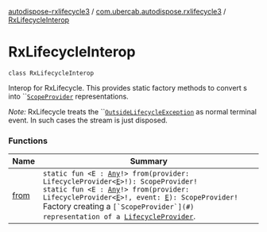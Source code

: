 [autodispose-rxlifecycle3](../../index.md) / [com.ubercab.autodispose.rxlifecycle3](../index.md) / [RxLifecycleInterop](./index.md)

# RxLifecycleInterop

`class RxLifecycleInterop`

Interop for RxLifecycle. This provides static factory methods to convert s into ``[`ScopeProvider`](#) representations.

*Note:* RxLifecycle treats the ``[`OutsideLifecycleException`](#) as normal terminal event. In such cases the stream is just disposed.

### Functions

| Name | Summary |
|---|---|
| [from](from.md) | `static fun <E : `[`Any`](https://kotlinlang.org/api/latest/jvm/stdlib/kotlin/-any/index.html)`!> from(provider: LifecycleProvider<`[`E`](from.md#E)`>!): ScopeProvider!`<br>`static fun <E : `[`Any`](https://kotlinlang.org/api/latest/jvm/stdlib/kotlin/-any/index.html)`!> from(provider: LifecycleProvider<`[`E`](from.md#E)`>!, event: `[`E`](from.md#E)`): ScopeProvider!`<br>Factory creating a ``[`ScopeProvider`](#) representation of a ``[`LifecycleProvider`](#).  |
